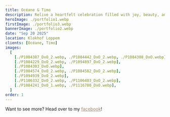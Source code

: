 ```yaml
---
title: Océane & Timo
description: Relive a heartfelt celebration filled with joy, beauty, and moments to cherish forever.
heroImage: ./portfolio1.webp
firstImage: ./portfolio3.webp
bannerImage: ./portfolio2.webp
date: "Sep 20 2025"
location: Klokhof Loppem
clients: [Océane, Timo]
images:
  [
    [./P1084387_DxO_2.webp, ./P1084442_DxO_2.webp, ./P1084308_DxO.webp],
    [./P1084229_DxO_2.webp, ./P1094897_DxO_2.webp],
    [./P1084303_DxO.webp],
    [./P1084574_DxO_2.webp, ./P1084582_DxO_2.webp],
    [./P1094939_DxO_2.webp],
    [./P1106332_DxO_2.webp, ./P1106403_DxO_2.webp],
    [./P1084241_DxO_1.webp, ./P1116780_DxO.webp],
  ]
order: 1
---
```


Want to see more? Head over to my <a style="color: oklch(64.12% 0.0623 60.4);" target="_blank" href="https://www.facebook.com/share/16n7DpXWke/?mibextid=wwXIfr">facebook</a>!
